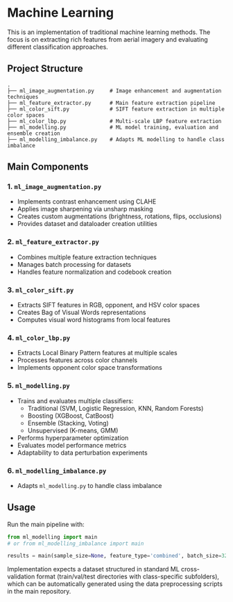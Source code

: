 # Machine Learning

This is an implementation of traditional machine learning methods. The focus is on extracting rich features from aerial imagery and evaluating different classification approaches.

## Project Structure

```
.
├── ml_image_augmentation.py     # Image enhancement and augmentation techniques
├── ml_feature_extractor.py      # Main feature extraction pipeline
├── ml_color_sift.py             # SIFT feature extraction in multiple color spaces
├── ml_color_lbp.py              # Multi-scale LBP feature extraction
├── ml_modelling.py              # ML model training, evaluation and ensemble creation
├── ml_modelling_imbalance.py    # Adapts ML modelling to handle class imbalance 
```

## Main Components

### 1. `ml_image_augmentation.py`
- Implements contrast enhancement using CLAHE
- Applies image sharpening via unsharp masking
- Creates custom augmentations (brightness, rotations, flips, occlusions)
- Provides dataset and dataloader creation utilities

### 2. `ml_feature_extractor.py`
- Combines multiple feature extraction techniques
- Manages batch processing for datasets
- Handles feature normalization and codebook creation

### 3. `ml_color_sift.py`
- Extracts SIFT features in RGB, opponent, and HSV color spaces
- Creates Bag of Visual Words representations
- Computes visual word histograms from local features

### 4. `ml_color_lbp.py`
- Extracts Local Binary Pattern features at multiple scales
- Processes features across color channels
- Implements opponent color space transformations

### 5. `ml_modelling.py`
- Trains and evaluates multiple classifiers:
  - Traditional (SVM, Logistic Regression, KNN, Random Forests)
  - Boosting (XGBoost, CatBoost)
  - Ensemble (Stacking, Voting)
  - Unsupervised (K-means, GMM)
- Performs hyperparameter optimization
- Evaluates model performance metrics
- Adaptability to data perturbation experiments

### 6. `ml_modelling_imbalance.py`

- Adapts `ml_modelling.py` to handle class imbalance

## Usage

Run the main pipeline with:
```python
from ml_modelling import main
# or from ml_modelling_imbalance import main

results = main(sample_size=None, feature_type='combined', batch_size=32)
```
Implementation expects a dataset structured in standard ML cross-validation format (train/val/test directories with class-specific subfolders), which can be automatically generated using the data preprocessing scripts in the main repository.
